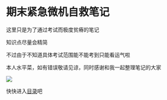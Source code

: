 # 期末紧急微机自救笔记

这里只是为了通过考试而极度贫瘠的笔记

知识点尽量会精简

不过由于不知道具体考试范围能不能考到只能看运气啦

本人水平菜，如有错误敬请见谅，同时感谢和我一起整理笔记的大家

![](https://cdn.jsdelivr.net/gh/youmingsama/PicGo/img/27f32f48300954b3.jpg)

快快进入[目录](https://github.com/youmingsama/Microcomputer-principle-and-interface-technology/blob/master/catalog/catalog.md)吧